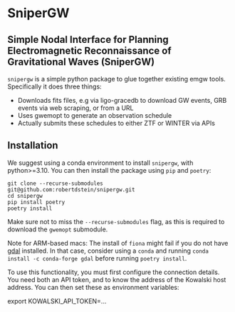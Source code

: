 
# SniperGW

## Simple Nodal Interface for Planning Electromagnetic Reconnaissance of Gravitational Waves (SniperGW)


`snipergw` is a simple python package to glue together existing emgw tools.
Specifically it does three things:
* Downloads fits files, e.g via ligo-gracedb to download GW events, GRB events via web scraping, or from a URL
* Uses gwemopt to generate an observation schedule
* Actually submits these schedules to either ZTF or WINTER via APIs

## Installation

We suggest using a conda environment to install `snipergw`, with python>=3.10.
You can then install the package using `pip` and `poetry`:

```
git clone --recurse-submodules git@github.com:robertdstein/snipergw.git
cd snipergw
pip install poetry
poetry install
```

Make sure not to miss the `--recurse-submodules` flag, as this is required to download the `gwemopt` submodule.

Note for ARM-based macs: The install of `fiona` might fail if you do not have [gdal](https://gdal.org/) installed. In that case, consider using a `conda` and running `conda install -c conda-forge gdal` before running `poetry install`.

To use this functionality, you must first configure the connection details. You need both an API token, and to know the address of the Kowalski host address. You can then set these as environment variables:

export KOWALSKI_API_TOKEN=...